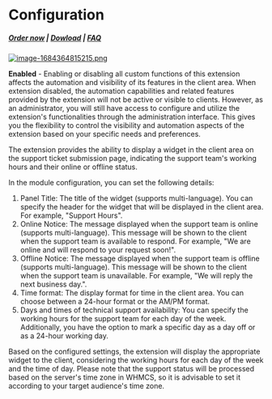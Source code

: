# Configuration

#####  [Order now](https://puqcloud.com/whmcs-addon-puq-customization.php) | [Dowload](https://download.puqcloud.com/WHMCS/addons/PUQ-Customization/) | [FAQ](https://faq.puqcloud.com/)

[![image-1684364815215.png](https://doc.puq.info/uploads/images/gallery/2023-05/scaled-1680-/image-1684364815215.png)](https://doc.puq.info/uploads/images/gallery/2023-05/image-1684364815215.png)

**Enabled** - Enabling or disabling all custom functions of this extension affects the automation and visibility of its features in the client area. When extension disabled, the automation capabilities and related features provided by the extension will not be active or visible to clients. However, as an administrator, you will still have access to configure and utilize the extension's functionalities through the administration interface. This gives you the flexibility to control the visibility and automation aspects of the extension based on your specific needs and preferences.

The extension provides the ability to display a widget in the client area on the support ticket submission page, indicating the support team's working hours and their online or offline status.

In the module configuration, you can set the following details:

1. Panel Title: The title of the widget (supports multi-language). You can specify the header for the widget that will be displayed in the client area. For example, "Support Hours".
2. Online Notice: The message displayed when the support team is online (supports multi-language). This message will be shown to the client when the support team is available to respond. For example, "We are online and will respond to your request soon!".
3. Offline Notice: The message displayed when the support team is offline (supports multi-language). This message will be shown to the client when the support team is unavailable. For example, "We will reply the next business day.".
4. Time format: The display format for time in the client area. You can choose between a 24-hour format or the AM/PM format.
5. Days and times of technical support availability: You can specify the working hours for the support team for each day of the week. Additionally, you have the option to mark a specific day as a day off or as a 24-hour working day.

Based on the configured settings, the extension will display the appropriate widget to the client, considering the working hours for each day of the week and the time of day. Please note that the support status will be processed based on the server's time zone in WHMCS, so it is advisable to set it according to your target audience's time zone.